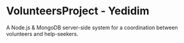# VolunteersProject - Yedidim

A Node.js & MongoDB server-side system for a coordination between volunteers and help-seekers.
